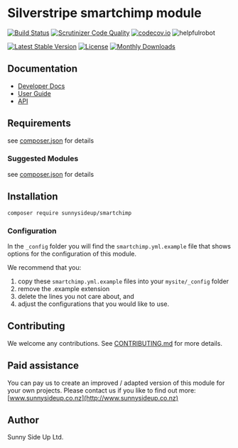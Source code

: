 # Silverstripe smartchimp module
[![Build Status](https://travis-ci.org/sunnysideup/silverstripe-smartchimp.svg?branch=master)](https://travis-ci.org/sunnysideup/silverstripe-smartchimp)
[![Scrutinizer Code Quality](https://scrutinizer-ci.com/g/sunnysideup/silverstripe-smartchimp/badges/quality-score.png?b=master)](https://scrutinizer-ci.com/g/sunnysideup/silverstripe-smartchimp/?branch=master)
[![codecov.io](https://codecov.io/github/sunnysideup/silverstripe-smartchimp/coverage.svg?branch=master)](https://codecov.io/github/sunnysideup/silverstripe-smartchimp?branch=master)
![helpfulrobot](https://helpfulrobot.io/sunnysideup/smartchimp/badge)

[![Latest Stable Version](https://poser.pugx.org/sunnysideup/smartchimp/version)](https://packagist.org/packages/sunnysideup/smartchimp)
[![License](https://poser.pugx.org/sunnysideup/smartchimp/license)](https://packagist.org/packages/sunnysideup/smartchimp)
[![Monthly Downloads](https://poser.pugx.org/sunnysideup/smartchimp/d/monthly)](https://packagist.org/packages/sunnysideup/smartchimp)


## Documentation



 * [Developer Docs](docs/en/INDEX.md)
 * [User Guide](docs/en/userguide.md)
 * [API](http://ssmods.com/apis/smartchimp/docs/en/api/)

## Requirements



see [composer.json](composer.json) for details

### Suggested Modules



see [composer.json](composer.json) for details


## Installation


```
composer require sunnysideup/smartchimp
```

### Configuration



In the `_config` folder you will find the `smartchimp.yml.example`
file that shows options for the configuration of this module.

We recommend that you:

  1. copy these `smartchimp.yml.example` files into your
`mysite/_config` folder
  2. remove the .example extension
  3. delete the lines you not care about, and
  4. adjust the configurations that you would like to use.


## Contributing



We welcome any contributions. See [CONTRIBUTING.md](CONTRIBUTING.md) for more details.

## Paid assistance



You can pay us to create an improved / adapted version of this module for your own projects.  Please contact us if you like to find out more: [www.sunnysideup.co.nz](http://www.sunnysideup.co.nz)

## Author



Sunny Side Up Ltd.
